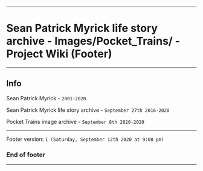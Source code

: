 
***

# Sean Patrick Myrick life story archive - Images/Pocket_Trains/ - Project Wiki (Footer)

***

## Info

Sean Patrick Myrick - `2001-2020`

Sean Patrick Myrick life story archive - `September 27th 2016-2020`

Pocket Trains image archive - `September 8th 2020-2020`

***

Footer version: `1 (Saturday, September 12th 2020 at 9:08 pm)`

### End of footer

***
